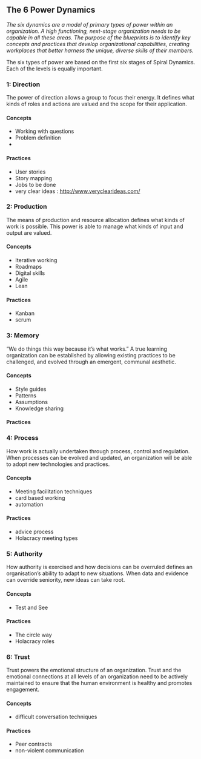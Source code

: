 
## The 6 Power Dynamics

*The six dynamics are a model of primary types of power within an organization. A high functioning, next-stage organization needs to be capable in all these areas. The purpose of the blueprints is to identify key concepts and practices that develop organizational capabilities, creating workplaces that better harness the unique, diverse skills of their members.*

The six types of power are based on the first six stages of Spiral Dynamics. Each of the levels is equally important.


### 1: Direction

The power of direction allows a group to focus their energy. It defines what kinds of roles and actions are valued and the scope for their application. 

#### Concepts
* Working with questions
* Problem definition
* 

#### Practices
* User stories
* Story mapping
* Jobs to be done
* very clear ideas : http://www.veryclearideas.com/


### 2: Production

The means of production and resource allocation defines what kinds of work is possible. This power is able to manage what kinds of input and output are valued.

#### Concepts
* Iterative working
* Roadmaps 
* Digital skills
* Agile
* Lean

#### Practices
* Kanban
* scrum


### 3: Memory
“We do things this way because it’s what works.” A true learning organization can be established by allowing existing practices to be challenged, and evolved through an emergent, communal aesthetic.

#### Concepts
* Style guides
* Patterns
* Assumptions
* Knowledge sharing

#### Practices


### 4: Process
How work is actually undertaken through process, control and regulation. When processes can be evolved and updated, an organization will be able to adopt new technologies and practices.

#### Concepts
* Meeting facilitation techniques
* card based working
* automation

#### Practices 
* advice process
* Holacracy meeting types

### 5: Authority
How authority is exercised and how decisions can be overruled defines an organisation’s ability to adapt to new situations. When data and evidence can override seniority, new ideas can take root. 

#### Concepts
* Test and See

#### Practices
* The circle way
* Holacracy roles 

### 6: Trust

Trust powers the emotional structure of an organization. Trust and the emotional connections at all levels of an organization need to be actively maintained to ensure that the human environment is healthy and promotes engagement. 

#### Concepts
* difficult conversation techniques
 

#### Practices
* Peer contracts
* non-violent communication
